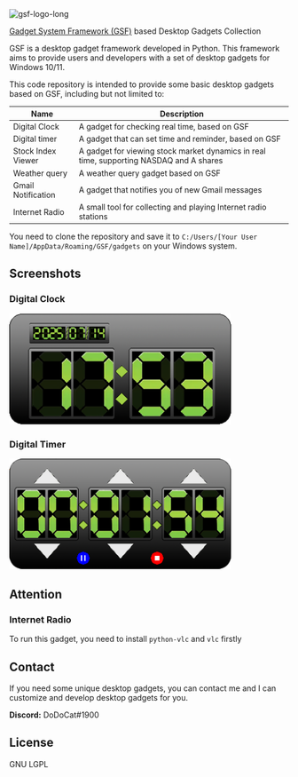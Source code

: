 <img width="800" alt="gsf-logo-long" src="https://github.com/user-attachments/assets/b130e591-0a59-4993-987f-ec4e4e0369dd" />
  
[Gadget System Framework (GSF)](https://github.com/cookgreen/GadgetSystemFramework) based Desktop Gadgets Collection

GSF is a desktop gadget framework developed in Python. This framework aims to provide users and developers with a set of desktop gadgets for Windows 10/11.

This code repository is intended to provide some basic desktop gadgets based on GSF, including but not limited to:

|Name                 | Description                                                                             |
|---------------------|-----------------------------------------------------------------------------------------|
| Digital Clock       | A gadget for checking real time, based on GSF                                           |  
| Digital timer       | A gadget that can set time and reminder, based on GSF                                   |  
| Stock Index Viewer  | A gadget for viewing stock market dynamics in real time, supporting NASDAQ and A shares |
| Weather query       | A weather query gadget based on GSF                                                     |
| Gmail Notification  | A gadget that notifies you of new Gmail messages                                        |
| Internet Radio      | A small tool for collecting and playing Internet radio stations                         |

You need to clone the repository and save it to `C:/Users/[Your User Name]/AppData/Roaming/GSF/gadgets` on your Windows system.

## Screenshots
### Digital Clock  
<img width="400" alt="digital-clock" src="Screenshots/digital-clock.png" />
  
### Digital Timer  
<img width="400" alt="digital-clock" src="Screenshots/digital-timer.png" />

## Attention
### Internet Radio
To run this gadget, you need to install `python-vlc` and `vlc` firstly

## Contact
If you need some unique desktop gadgets, you can contact me and I can customize and develop desktop gadgets for you.  
  
__Discord:__ DoDoCat#1900  
  
## License
GNU LGPL
